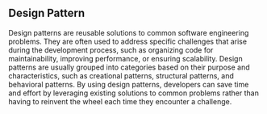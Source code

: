 ## Design Pattern

Design patterns are reusable solutions to common software engineering problems. They are often used to address specific challenges that arise during the development process, such as organizing code for maintainability, improving performance, or ensuring scalability. Design patterns are usually grouped into categories based on their purpose and characteristics, such as creational patterns, structural patterns, and behavioral patterns. By using design patterns, developers can save time and effort by leveraging existing solutions to common problems rather than having to reinvent the wheel each time they encounter a challenge.
